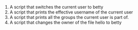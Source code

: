 1) A script that switches the current user to betty
2) A script that prints the effective username of the current user
3) A script that prints all the groups the current user is part of.
4) A script that changes the owner of the file hello to betty
